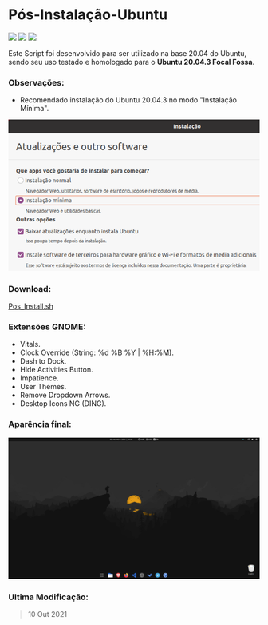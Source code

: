 # Pós-Instalação-Ubuntu #

<img src="https://img.shields.io/badge/License-GPLv3-blue.svg?style=for-the-badge"> <img src="https://img.shields.io/badge/Shell_Script-121011?style=for-the-badge&logo=gnu-bash&logoColor=white"> <img src="https://img.shields.io/badge/Ubuntu-E95420?style=for-the-badge&logo=ubuntu&logoColor=white">

Este Script foi desenvolvido para ser utilizado na base 20.04 do Ubuntu, sendo seu uso testado e homologado para o **Ubuntu 20.04.3 Focal Fossa**.

### Observações:

* Recomendado instalação do Ubuntu 20.04.3 no modo "Instalação Mínima".

![](files/minimal.png)

### Download:

[Pos_Install.sh](https://github.com/ciro-mota/Pos-Instalacao-Ubuntu/raw/master/.files/Pos_Install.sh)

### Extensões GNOME:

- Vitals.
- Clock Override (String: %d %B %Y  |  %H:%M).
- Dash to Dock.
- Hide Activities Button.
- Impatience.
- User Themes.
- Remove Dropdown Arrows.
- Desktop Icons NG (DING).
### Aparência final:

![](files/screenshot.png)

### Ultima Modificação:
>10 Out 2021
